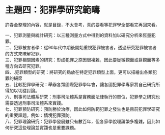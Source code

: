 # 主題四：犯罪學研究範疇

許春金整理的內容，就是目錄，不太會考，真的要看等犯罪學全部看完再回來看。

一、犯罪測量與統計研究：以三種測量方式中得到的資料加以研究分析來恆量犯罪。  
二、犯罪被害者學：從90年代中期後開始重視犯罪被害者，透過研究犯罪被害者的方式來瞭解犯罪。  
三、犯罪相關因素的研究：形成犯罪之原因很複雜，因此要從微觀面或巨觀面等多種方向去研究犯罪。  
四、.犯罪類型的研究：將研究的點放在特定犯罪類型上面，更可以描繪出各類犯罪的細節  
五、比較犯罪學研究：舉辦各類國際犯罪學年會，讓各國犯罪學專家將自己研究所得加以切磋討論。  
六、刑事司法體系研究：刑事司法體系是實務面法律執行的單位，犯罪學之研究也需要透過刑事司法體系來實踐。  
七、犯罪預防研究：預防勝於治療，因此如何防範犯罪之發生也是目前犯罪學研究的重要課題。例如：情境犯罪預防。  
八、犯罪理論研究：犯罪學發展雖只有數百年，但各家學說理論繁多複雜，因此如何研究這些理論並實踐也是重要課題。  
